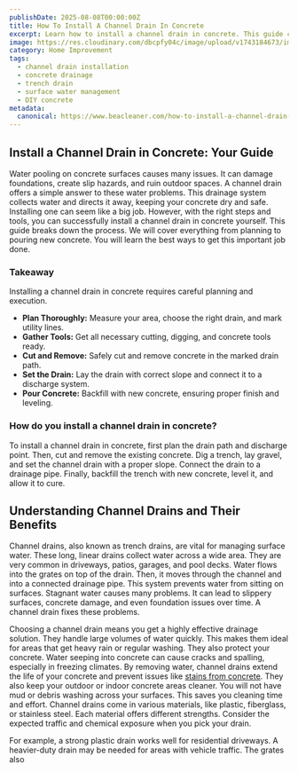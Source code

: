 ```yaml
---
publishDate: 2025-08-08T00:00:00Z
title: How To Install A Channel Drain In Concrete
excerpt: Learn how to install a channel drain in concrete. This guide covers planning, tools, and step-by-step instructions for effective water management.
image: https://res.cloudinary.com/dbcpfy04c/image/upload/v1743184673/images_k6zam3.png
category: Home Improvement
tags:
  - channel drain installation
  - concrete drainage
  - trench drain
  - surface water management
  - DIY concrete
metadata:
  canonical: https://www.beacleaner.com/how-to-install-a-channel-drain-in-concrete
---
```


## Install a Channel Drain in Concrete: Your Guide

Water pooling on concrete surfaces causes many issues. It can damage foundations, create slip hazards, and ruin outdoor spaces. A channel drain offers a simple answer to these water problems. This drainage system collects water and directs it away, keeping your concrete dry and safe. Installing one can seem like a big job. However, with the right steps and tools, you can successfully install a channel drain in concrete yourself. This guide breaks down the process. We will cover everything from planning to pouring new concrete. You will learn the best ways to get this important job done.

### Takeaway

Installing a channel drain in concrete requires careful planning and execution.
*   **Plan Thoroughly:** Measure your area, choose the right drain, and mark utility lines.
*   **Gather Tools:** Get all necessary cutting, digging, and concrete tools ready.
*   **Cut and Remove:** Safely cut and remove concrete in the marked drain path.
*   **Set the Drain:** Lay the drain with correct slope and connect it to a discharge system.
*   **Pour Concrete:** Backfill with new concrete, ensuring proper finish and leveling.

### How do you install a channel drain in concrete?

To install a channel drain in concrete, first plan the drain path and discharge point. Then, cut and remove the existing concrete. Dig a trench, lay gravel, and set the channel drain with a proper slope. Connect the drain to a drainage pipe. Finally, backfill the trench with new concrete, level it, and allow it to cure.

## Understanding Channel Drains and Their Benefits

Channel drains, also known as trench drains, are vital for managing surface water. These long, linear drains collect water across a wide area. They are very common in driveways, patios, garages, and pool decks. Water flows into the grates on top of the drain. Then, it moves through the channel and into a connected drainage pipe. This system prevents water from sitting on surfaces. Stagnant water causes many problems. It can lead to slippery surfaces, concrete damage, and even foundation issues over time. A channel drain fixes these problems.

Choosing a channel drain means you get a highly effective drainage solution. They handle large volumes of water quickly. This makes them ideal for areas that get heavy rain or regular washing. They also protect your concrete. Water seeping into concrete can cause cracks and spalling, especially in freezing climates. By removing water, channel drains extend the life of your concrete and prevent issues like [stains from concrete](https://beacleaner.com/how-to-clean-stains-from-concrete). They also keep your outdoor or indoor concrete areas cleaner. You will not have mud or debris washing across your surfaces. This saves you cleaning time and effort. Channel drains come in various materials, like plastic, fiberglass, or stainless steel. Each material offers different strengths. Consider the expected traffic and chemical exposure when you pick your drain.

For example, a strong plastic drain works well for residential driveways. A heavier-duty drain may be needed for areas with vehicle traffic. The grates also